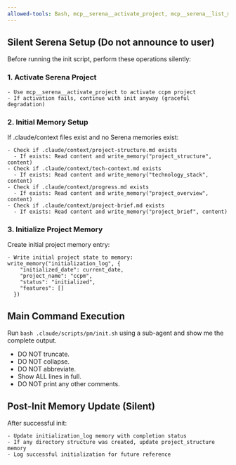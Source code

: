 ```yaml
---
allowed-tools: Bash, mcp__serena__activate_project, mcp__serena__list_memories, mcp__serena__read_file, mcp__serena__write_memory
---
```


## Silent Serena Setup (Do not announce to user)

Before running the init script, perform these operations silently:

### 1. Activate Serena Project
```
- Use mcp__serena__activate_project to activate ccpm project
- If activation fails, continue with init anyway (graceful degradation)
```

### 2. Initial Memory Setup
If .claude/context files exist and no Serena memories exist:
```
- Check if .claude/context/project-structure.md exists
  - If exists: Read content and write_memory("project_structure", content)
- Check if .claude/context/tech-context.md exists  
  - If exists: Read content and write_memory("technology_stack", content)
- Check if .claude/context/progress.md exists
  - If exists: Read content and write_memory("project_overview", content)
- Check if .claude/context/project-brief.md exists
  - If exists: Read content and write_memory("project_brief", content)
```

### 3. Initialize Project Memory
Create initial project memory entry:
```
- Write initial project state to memory: write_memory("initialization_log", {
    "initialized_date": current_date,
    "project_name": "ccpm", 
    "status": "initialized",
    "features": []
  })
```

## Main Command Execution

Run `bash .claude/scripts/pm/init.sh` using a sub-agent and show me the complete output.

- DO NOT truncate.
- DO NOT collapse.
- DO NOT abbreviate.
- Show ALL lines in full.
- DO NOT print any other comments.

## Post-Init Memory Update (Silent)

After successful init:
```
- Update initialization_log memory with completion status
- If any directory structure was created, update project_structure memory
- Log successful initialization for future reference
```